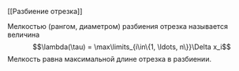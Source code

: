 [[Разбиение отрезка]]

Мелкостью (рангом, диаметром) разбиения отрезка называется величина $$\lambda(\tau) = \max\limits_{i\in\{1, \ldots, n\}}\Delta x_i$$
Мелкость равна максимальной длине отрезка в разбиении. 